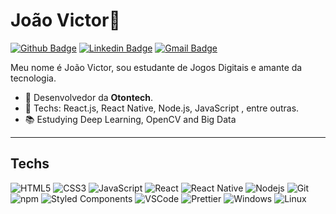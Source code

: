 # João Victor🖖

[![Github Badge](https://img.shields.io/badge/-Github-000?style=flat-square&logo=Github&logoColor=white&link=https://github.com/lorbiesky)](https://github.com/lorbiesky)
[![Linkedin Badge](https://img.shields.io/badge/-LinkedIn-blue?style=flat-square&logo=Linkedin&logoColor=white&link=https://www.linkedin.com/in/joaolorbiesky/)](https://www.linkedin.com/in/joaolorbiesky/)
[![Gmail Badge](https://img.shields.io/badge/-Gmail-c14438?style=flat-square&logo=Gmail&logoColor=white&link=mailto:contato.joaovictordias@gmail.com)](mailto:contato.joaovictordias@gmail.com)


Meu nome é João Victor, sou estudante de Jogos Digitais e amante da tecnologia.

- 📌 Desenvolvedor da **Otontech**.
- 📒 Techs: React.js, React Native, Node.js, JavaScript , entre outras.
- 📚 Estudying Deep Learning, OpenCV and Big Data

---

## Techs

  ![HTML5](https://img.shields.io/badge/-HTML5-E34F26?style=flat-square&logo=html5&logoColor=white)
  ![CSS3](https://img.shields.io/badge/-CSS3-549FDE?style=flat-square&logo=css3&logoColor=white)
  ![JavaScript](https://img.shields.io/badge/-JavaScript-F7B93E?style=flat-square&logo=javascript&logoColor=fff)
  ![React](https://img.shields.io/badge/-React.js-45b8d8?style=flat-square&logo=react&logoColor=white)
  ![React Native](https://img.shields.io/badge/-React%20Native-45b8d8?style=flat-square&logo=react&logoColor=white)
  ![Nodejs](https://img.shields.io/badge/-Node.js-43853d?style=flat-square&logo=Node.js&logoColor=white)
  ![Git](https://img.shields.io/badge/-Git-F05032?style=flat-square&logo=git&logoColor=white)
  ![npm](https://img.shields.io/badge/-NPM-CB3837?style=flat-square&logo=npm&logoColor=white)
  ![Styled Components](https://img.shields.io/badge/-Styled_Components-db7092?style=flat-square&logo=styled-components&logoColor=white)
  ![VSCode](https://img.shields.io/badge/-VSCode-0085D1?style=flat-square&logo=visual-studio-code&logoColor=white)
  ![Prettier](https://img.shields.io/badge/-Prettier-1A2B34?style=flat-square&logo=prettier&logoColor=white)
  ![Windows](https://img.shields.io/badge/-Windows-00ADEF?style=flat-square&logo=windows&logoColor=white)
  ![Linux](https://img.shields.io/badge/-Linux-16C60C?style=flat-square&logo=linux&logoColor=white)
</details>





